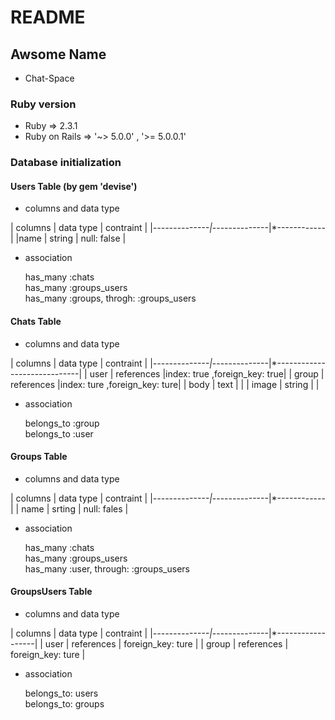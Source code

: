 # README

## Awsome Name

* Chat-Space

### Ruby version
* Ruby  => 2.3.1
* Ruby on Rails => '~> 5.0.0' , '>= 5.0.0.1'

### Database initialization

#### Users Table  (by gem 'devise')
* columns and data type

| columns       |  data type    |  contraint  |
|*--------------|*--------------|*------------|
|name           |   string      | null: false |

* association

  has_many  :chats <br />
  has_many  :groups_users  <br />
  has_many  :groups, throgh: :groups_users


#### Chats Table
* columns and data type

| columns       |  data type    |  contraint                   |
|*--------------|*--------------|*-----------------------------|
| user          | references    |index: true ,foreign_key: true|
| group         | references    |index: ture ,foreign_key: ture|
| body          | text          |                              |
| image         | string        |                              |

* association

  belongs_to :group <br />
  belongs_to :user


#### Groups Table
* columns and data type

| columns       |  data type    |  contraint  |
|*--------------|*--------------|*------------|
| name          | srting        | null: fales |

* association

  has_many :chats <br />
  has_many :groups_users  <br />
  has_many :user, through: :groups_users


#### GroupsUsers Table
* columns and data type

| columns       |  data type    |  contraint        |
|*--------------|*--------------|*------------------|
| user          | references    | foreign_key: ture |
| group         | references    | foreign_key: ture |

* association

  belongs_to: users <br />
  belongs_to: groups
